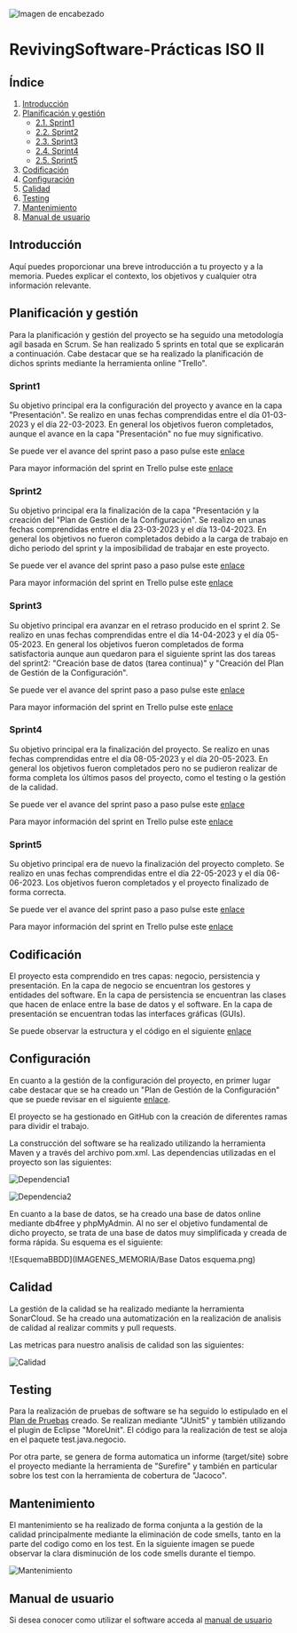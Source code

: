 
![Imagen de encabezado](IMAGENES_MEMORIA/RevivingSoftware.png)

# RevivingSoftware-Prácticas ISO II
## Índice
1. [Introducción](#introducción)
2. [Planificación y gestión](#planificacion)
    - [2.1. Sprint1](#sprint1)
    - [2.2. Sprint2](#sprint2)
    - [2.3. Sprint3](#sprint3)
    - [2.4. Sprint4](#sprint4)
    - [2.5. Sprint5](#sprint5)
3. [Codificación](#codificacion)
4. [Configuración](#configuracion)
5. [Calidad](#calidad)
6. [Testing](#testing)
7. [Mantenimiento](#mantenimiento)
8. [Manual de usuario](#manual)



## Introducción<a name="introducción"></a>
Aquí puedes proporcionar una breve introducción a tu proyecto y a la memoria. Puedes explicar el contexto, los objetivos y cualquier otra información relevante.

## Planificación y gestión<a name="planificacion"></a>
Para la planificación y gestión del proyecto se ha seguido una metodología agil basada en Scrum. Se han realizado 5 sprints en total que se explicarán a continuación. Cabe destacar que se ha realizado la planificación de dichos sprints mediante la herramienta online "Trello".
### Sprint1<a name="sprint1"></a>
Su objetivo principal era la configuración del proyecto y avance en la capa "Presentación". Se realizo en unas fechas comprendidas entre el día 01-03-2023 y el día 22-03-2023. En general los objetivos fueron completados, aunque el avance en la capa "Presentación" no fue muy significativo.

Se puede ver el avance del sprint paso a paso pulse este [enlace](https://github.com/ivaann17/RevivingSoftware/tree/Master/SPRINTS/SPRINT%201)

Para mayor información del sprint en Trello pulse este [enlace](https://trello.com/b/jVvZVQfw/sprint-1)
### Sprint2<a name="sprint2"></a>
Su objetivo principal era la finalización de la capa "Presentación y la creación del "Plan de Gestión de la Configuración". Se realizo en unas fechas comprendidas entre el día 23-03-2023 y el día 13-04-2023. En general los objetivos no fueron completados debido a la carga de trabajo en dicho periodo del sprint y la imposibilidad de trabajar en este proyecto.

Se puede ver el avance del sprint paso a paso pulse este [enlace](https://github.com/ivaann17/RevivingSoftware/tree/Master/SPRINTS/SPRINT%202)

Para mayor información del sprint en Trello pulse este [enlace](https://trello.com/b/Xp75PwJj/sprint-2)
### Sprint3<a name="sprint3"></a>
Su objetivo principal era avanzar en el retraso producido en el sprint 2. Se realizo en unas fechas comprendidas entre el día 14-04-2023 y el día 05-05-2023. En general los objetivos fueron completados de forma satisfactoria aunque aun quedaron para el siguiente sprint las dos tareas del sprint2: "Creación base de datos (tarea continua)" y "Creación del Plan de Gestión de la Configuración".

Se puede ver el avance del sprint paso a paso pulse este [enlace](https://github.com/ivaann17/RevivingSoftware/tree/Master/SPRINTS/SPRINT%203)

Para mayor información del sprint en Trello pulse este [enlace](https://trello.com/b/MsY4DWdP/sprint-3)
### Sprint4<a name="sprint4"></a>
Su objetivo principal era la finalización del proyecto. Se realizo en unas fechas comprendidas entre el día 08-05-2023 y el día 20-05-2023. En general los objetivos fueron completados pero no se pudieron realizar de forma completa los últimos pasos del proyecto, como el testing o la gestión de la calidad.

Se puede ver el avance del sprint paso a paso pulse este [enlace](https://github.com/ivaann17/RevivingSoftware/tree/Master/SPRINTS/SPRINT%204)

Para mayor información del sprint en Trello pulse este [enlace](https://trello.com/b/kiRyT5mS/sprint-4)
### Sprint5<a name="sprint5"></a>
Su objetivo principal era de nuevo la finalización del proyecto completo. Se realizo en unas fechas comprendidas entre el día 22-05-2023 y el día 06-06-2023. Los objetivos fueron completados y el proyecto finalizado de forma correcta.

Se puede ver el avance del sprint paso a paso pulse este [enlace](https://github.com/ivaann17/RevivingSoftware/tree/Master/SPRINTS/SPRINT%205)

Para mayor información del sprint en Trello pulse este [enlace](https://trello.com/b/XRbclyOe/sprint-5)

## Codificación<a name="codificacion"></a>
El proyecto esta comprendido en tres capas: negocio, persistencia y presentación. En la capa de negocio se encuentran los gestores y entidades del software. En la capa de persistencia se encuentran las clases que hacen de enlace entre la base de datos y el software. En la capa de presentación se encuentran todas las interfaces gráficas (GUIs).

Se puede observar la estructura y el código en el siguiente [enlace](https://github.com/ivaann17/RevivingSoftware/tree/Master/src)

## Configuración<a name="configuracion"></a>
En cuanto a la gestión de la configuración del proyecto, en primer lugar cabe destacar que se ha creado un "Plan de Gestión de la Configuración" que se puede revisar en el siguiente [enlace](https://github.com/ivaann17/RevivingSoftware/tree/Master/PLAN%20DE%20GESTI%C3%93N%20DE%20CONFIGURACI%C3%93N).

El proyecto se ha gestionado en GitHub con la creación de diferentes ramas para dividir el trabajo.

La construcción del software se ha realizado utilizando la herramienta Maven y a través del archivo pom.xml. Las dependencias utilizadas en el proyecto son las siguientes:

![Dependencia1](IMAGENES_MEMORIA/DEPENDENCIAS.png)

![Dependencia2](IMAGENES_MEMORIA/DEPENDENCIAS2.png)

En cuanto a la base de datos, se ha creado una base de datos online mediante db4free y phpMyAdmin. Al no ser el objetivo fundamental de dicho proyecto, se trata de una base de datos muy simplificada y creada de forma rápida. Su esquema es el siguiente:

![EsquemaBBDD](IMAGENES_MEMORIA/Base Datos esquema.png)

## Calidad<a name="calidad"></a>
La gestión de la calidad se ha realizado mediante la herramienta SonarCloud. Se ha creado una automatización en la realización de analisis de calidad al realizar commits y pull requests.

Las metricas para nuestro analisis de calidad son las siguientes: 

![Calidad](IMAGENES_MEMORIA/Metricas.png)

## Testing<a name="testing"></a>
Para la realización de pruebas de software se ha seguido lo estipulado en el [Plan de Pruebas](https://github.com/ivaann17/RevivingSoftware/tree/Master/PLAN%20DE%20PRUEBAS) creado. Se realizan mediante "JUnit5" y también utilizando el plugin de Eclipse "MoreUnit". El código para la realización de test se aloja en el paquete test.java.negocio.

Por otra parte, se genera de forma automatica un informe (target/site) sobre el proyecto mediante la herramienta de "Surefire" y también en particular sobre los test con la herramienta de cobertura de "Jacoco". 

## Mantenimiento<a name="mantenimiento"></a>
El mantenimiento se ha realizado de forma conjunta a la gestión de la calidad principalmente mediante la eliminación de code smells, tanto en la parte del codigo como en los test. En la siguiente imagen se puede observar la clara disminución de los code smells durante el tiempo.

![Mantenimiento](IMAGENES_MEMORIA/SONAR.png)

## Manual de usuario<a name="manual"></a>
Si desea conocer como utilizar el software acceda al [manual de usuario](https://github.com/ivaann17/RevivingSoftware/blob/Master/ManualUsuario.md)


